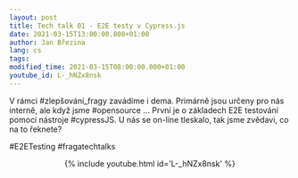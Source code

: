 ```yaml
---
layout: post
title: Tech talk 01 - E2E testy v Cypress.js
date: 2021-03-15T13:00:00.000+01:00
author: Jan Březina
lang: cs
tags:
modified_time: 2021-03-15T08:00:00.000+01:00
youtube_id: L-_hNZx8nsk
---
```


V rámci #zlepšování_fragy zavádíme i dema. Primárně jsou určeny pro nás interně, ale když jsme #opensource ...
První je o základech E2E testování pomocí nástroje #cypressJS. U nás se on-line tleskalo, tak jsme zvědavi, co na to řeknete?

#E2ETesting #fragatechtalks

<center>
{% include youtube.html id='L-_hNZx8nsk' %}
</center>


